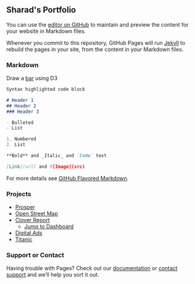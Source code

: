 ## Sharad's Portfolio

You can use the [editor on GitHub](https://github.com/sharad-vm/sharad-vm.github.io/edit/master/README.md) to maintain and preview the content for your website in Markdown files.

Whenever you commit to this repository, GitHub Pages will run [Jekyll](https://jekyllrb.com/) to rebuild the pages in your site, from the content in your Markdown files.

### Markdown

Draw a [bar](https://github.com/sharad-vm/d3-sandbox/blob/master/draw.html) using D3

```markdown
Syntax highlighted code block

# Header 1
## Header 2
### Header 3

- Bulleted
- List

1. Numbered
2. List

**Bold** and _Italic_ and `Code` text

[Link](url) and ![Image](src)
```

For more details see [GitHub Flavored Markdown](https://guides.github.com/features/mastering-markdown/).

### Projects

- [Prosper](https://sharad-vm.github.io/Prosper/prosper.html)
- [Open Street Map](https://sharad-vm.github.io/Report.html)
- [Clover Report](https://sharad-vm.github.io/clover/Analysis.html)
  - [Jump to Dashboard](https://sharad-vm.github.io/clover.md.html)
- [Digital Ads](https://github.com/sharad-vm/tableau/blob/master/case-studies/digitalads.md.html)
- [Titanic](https://sharad-vm.github.io/titanic.html)


### Support or Contact

Having trouble with Pages? Check out our [documentation](https://help.github.com/categories/github-pages-basics/) or [contact support](https://github.com/contact) and we’ll help you sort it out.
